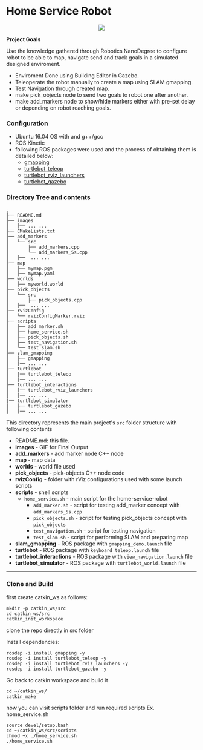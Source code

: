 # Home Service Robot

<p align="center"><img src="./Images/homeServiceRobot.gif"></p>

**Project Goals**

Use the knowledge gathered through Robotics NanoDegree to configure robot to be able to map, navigate send and track goals in a simulated designed enviroment.

* Enviroment Done using Building Editor in Gazebo.
* Teleoperate the robot manually to create a map using SLAM gmapping.
* Test Navigation through created map.
* make pick_objects node to send two goals to robot one after another.
* make add_markers node to show/hide markers either with pre-set delay or depending on robot reaching goals.

### Configuration

* Ubuntu 16.04 OS with and g++/gcc
* ROS Kinetic
* following ROS packages were used and the process of obtaining them is detailed below:
	* [gmapping](http://wiki.ros.org/gmapping)
	* [turtlebot_teleop](http://wiki.ros.org/turtlebot_teleop)
	* [turtlebot_rviz_launchers](http://wiki.ros.org/turtlebot_rviz_launchers)
	* [turtlebot_gazebo](http://wiki.ros.org/turtlebot_gazebo)

### Directory Tree and contents

```
.
├── README.md
├── images
│   ├── ... ...
├── CMakeLists.txt
├── add_markers
│   └── src
│       ├── add_markers.cpp
│       └── add_markers_5s.cpp
│   ├──  ... ...
├── map
│   ├── mymap.pgm
│   ├── mymap.yaml
├── worlds
│   ├── myworld.world
├── pick_objects
│   └── src
│       ├── pick_objects.cpp
│   ├──  ... ...
├── rvizConfig
│   └── rvizConfigMarker.rviz
├── scripts
│   ├── add_marker.sh
│   ├── home_service.sh
│   ├── pick_objects.sh
│   ├── test_navigation.sh
│   └── test_slam.sh
├── slam_gmapping
│   ├── gmapping
│   |── ... ...
├── turtlebot
│   |── turtlebot_teleop
│   |── ... ...
├── turtlebot_interactions
│   |── turtlebot_rviz_launchers
│   |── ... ...
|── turtlebot_simulator
│   ├── turtlebot_gazebo
│   |── ... ...

```

This directory represents the main project's `src` folder structure with following contents

* README.md: this file.
* **images** - GIF for Final Output
* **add_markers** - add marker node C++ node
* **map** - map data
* **worlds** - world file used
* **pick_objects** - pick-objects C++ node code
* **rvizConfig** - folder with rViz configurations used with some launch scripts
* **scripts** - shell scripts
  * `home_service.sh` - main script for the home-service-robot
	* `add_marker.sh` - script for testing add_marker concept with `add_markers_5s.cpp`
	* `pick_objects.sh` - script for testing pick_objects concept with `pick_objects`
	* `test_navigation.sh` - script for testing navigation
	* `test_slam.sh` - script for performing SLAM and preparing map
* **slam_gmapping** -  ROS package with `gmapping_demo.launch` file
* **turtlebot** -  ROS package with `keyboard_teleop.launch` file
* **turtlebot_interactions** -  ROS package with `view_navigation.launch` file
* **turtlebot_simulator** -  ROS package with `turtlebot_world.launch` file

---

### Clone and Build

first create catkin_ws as follows:

```
mkdir -p catkin_ws/src
cd catkin_ws/src
catkin_init_workspace
```

clone the repo directly in src folder

Install dependencies:

```
rosdep -i install gmapping -y
rosdep -i install turtlebot_teleop -y
rosdep -i install turtlebot_rviz_launchers -y
rosdep -i install turtlebot_gazebo -y
```

Go back to catkin workspace and build it

```
cd ~/catkin_ws/
catkin_make
```
now you can visit scripts folder and run required scripts
Ex. home_service.sh
```
source devel/setup.bash
cd ~/catkin_ws/src/scripts
chmod +x ./home_service.sh
./home_service.sh
```

